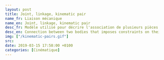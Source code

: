 ```yaml
---
layout: post
title: Joint, linkage, kinematic pair
name_fr: Liaison mécanique
name_en: Joint, linkage, kinematic pair
desc_fr: Modèle utilisé pour décrire l'association de plusieurs pièces liées entre elles par des contacts physiques qui les rendent totalement ou partiellement solidaires, selon qu'ils autorisent ou non des mouvements relatifs. 
desc_en: Connection between two bodies that imposes constraints on their relative movement.
img: ["/kinematic-pairs.gif"]
src: 
date: 2019-03-15 17:58:00 +0100
categories: [Cinématique]
---
```

